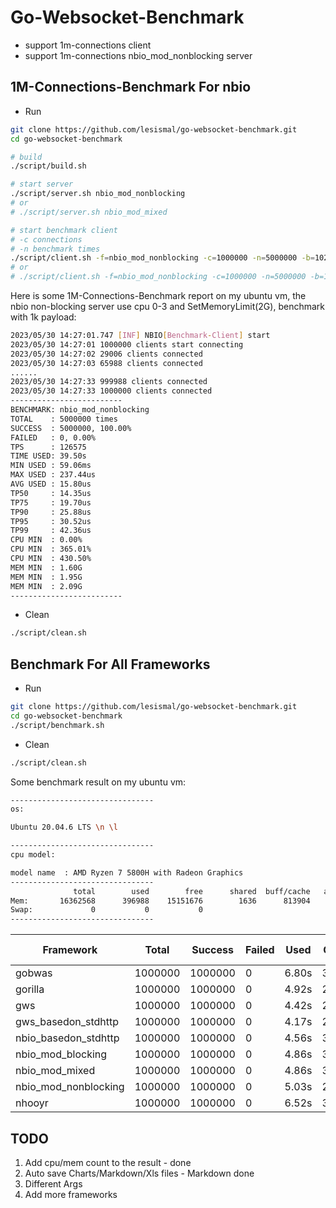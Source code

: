 # Go-Websocket-Benchmark
- support 1m-connections client
- support 1m-connections nbio_mod_nonblocking server

## 1M-Connections-Benchmark For nbio
- Run
```sh
git clone https://github.com/lesismal/go-websocket-benchmark.git
cd go-websocket-benchmark

# build
./script/build.sh

# start server
./script/server.sh nbio_mod_nonblocking 
# or
# ./script/server.sh nbio_mod_mixed

# start benchmark client
# -c connections
# -n benchmark times
./script/client.sh -f=nbio_mod_nonblocking -c=1000000 -n=5000000 -b=1024
# or 
# ./script/client.sh -f=nbio_mod_nonblocking -c=1000000 -n=5000000 -b=1024
```

Here is some 1M-Connections-Benchmark report on my ubuntu vm, the nbio non-blocking server use cpu 0-3 and SetMemoryLimit(2G), benchmark with 1k payload:
```sh
2023/05/30 14:27:01.747 [INF] NBIO[Benchmark-Client] start
2023/05/30 14:27:01 1000000 clients start connecting
2023/05/30 14:27:02 29006 clients connected
2023/05/30 14:27:03 65988 clients connected
......
2023/05/30 14:27:33 999988 clients connected
2023/05/30 14:27:33 1000000 clients connected
-------------------------
BENCHMARK: nbio_mod_nonblocking
TOTAL    : 5000000 times
SUCCESS  : 5000000, 100.00%
FAILED   : 0, 0.00%
TPS      : 126575
TIME USED: 39.50s
MIN USED : 59.06ms
MAX USED : 237.44us
AVG USED : 15.80us
TP50     : 14.35us
TP75     : 19.70us
TP90     : 25.88us
TP95     : 30.52us
TP99     : 42.36us
CPU MIN  : 0.00%
CPU MIN  : 365.01%
CPU MIN  : 430.50%
MEM MIN  : 1.60G
MEM MIN  : 1.95G
MEM MIN  : 2.09G
-------------------------
```

- Clean
```sh
./script/clean.sh
```

## Benchmark For All Frameworks
- Run
```sh
git clone https://github.com/lesismal/go-websocket-benchmark.git
cd go-websocket-benchmark
./script/benchmark.sh
```

- Clean
```sh
./script/clean.sh
```

Some benchmark result on my ubuntu vm:
```sh
--------------------------------
os:

Ubuntu 20.04.6 LTS \n \l

--------------------------------
cpu model:

model name	: AMD Ryzen 7 5800H with Radeon Graphics
--------------------------------
              total        used        free      shared  buff/cache   available
Mem:       16362568      396988    15151676        1636      813904    15656380
Swap:             0           0           0
--------------------------------
```

|      Framework       |  Total  | Success | Failed | Used  | CPU Avg | MEM Avg |   Avg   |  TPS   |  TP50   |  TP90   |  TP99   |
|      ---             |   ---   |   ---   |  ---   |  ---  |   ---   |   ---   |   ---   |  ---   |   ---   |   ---   |   ---   |
|     gobwas           | 1000000 | 1000000 |   0    | 6.80s | 396.71% | 91.11M  | 13.59us | 146985 | 8.63us  | 31.09us | 73.68us |
|     gorilla          | 1000000 | 1000000 |   0    | 4.92s | 258.53% | 255.65M | 9.83us  | 203196 | 8.55us  | 17.30us | 29.85us |
|      gws             | 1000000 | 1000000 |   0    | 4.42s | 259.79% | 142.47M | 8.84us  | 226012 | 7.80us  | 15.43us | 25.08us |
| gws_basedon_stdhttp  | 1000000 | 1000000 |   0    | 4.17s | 249.58% | 270.57M | 8.33us  | 239920 | 7.33us  | 14.58us | 23.88us |
| nbio_basedon_stdhttp | 1000000 | 1000000 |   0    | 4.56s | 303.26% | 201.21M | 9.10us  | 219425 | 7.77us  | 16.31us | 28.07us |
|  nbio_mod_blocking   | 1000000 | 1000000 |   0    | 4.86s | 330.15% | 182.15M | 9.71us  | 205733 | 8.24us  | 17.61us | 30.21us |
|   nbio_mod_mixed     | 1000000 | 1000000 |   0    | 4.86s | 332.80% | 185.00M | 9.70us  | 205897 | 8.27us  | 17.51us | 29.93us |
| nbio_mod_nonblocking | 1000000 | 1000000 |   0    | 5.03s | 285.31% | 86.80M  | 10.04us | 198945 | 9.16us  | 16.52us | 26.20us |
|     nhooyr           | 1000000 | 1000000 |   0    | 6.52s | 396.90% | 567.91M | 13.02us | 153434 | 10.89us | 21.99us | 48.62us |

## TODO
1. Add cpu/mem count to the result - done
2. Auto save Charts/Markdown/Xls files - Markdown done
3. Different Args
4. Add more frameworks


